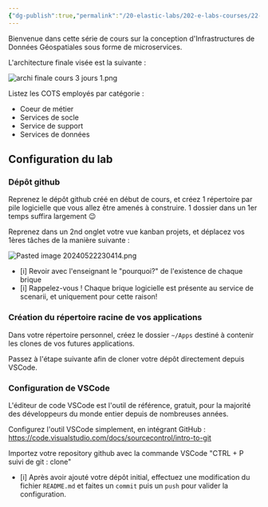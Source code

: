 ```yaml
---
{"dg-publish":true,"permalink":"/20-elastic-labs/202-e-labs-courses/22-ensg/221-sdi-with-microservices-2024-fr/labs/lab-00-mise-en-route/","tags":["gardenEntry"],"noteIcon":""}
---
```


Bienvenue dans cette série de cours sur la conception d'Infrastructures de Données Géospatiales sous forme de microservices. 

L'architecture finale visée est la suivante : 

![archi finale cours 3 jours 1.png](/img/user/archi%20finale%20cours%203%20jours%201.png)

Listez les COTS employés par catégorie : 
 - Coeur de métier
 - Services de socle
 - Service de support
 - Services de données

## Configuration du lab

### Dépôt github

Reprenez le dépôt github créé en début de cours, et créez 1 répertoire par pile logicielle que vous allez être amenés à construire. 1 dossier dans un 1er temps suffira largement 😉

Reprenez dans un 2nd onglet votre vue kanban projets, et déplacez vos 1ères tâches de la manière suivante : 

![Pasted image 20240522230414.png](/img/user/Pasted%20image%2020240522230414.png)

 - [i] Revoir avec l'enseignant le "pourquoi?" de l'existence de chaque brique
 - [i] Rappelez-vous ! Chaque brique logicielle est présente au service de scenarii, et uniquement pour cette raison!

### Création du répertoire racine de vos applications

Dans votre répertoire personnel, créez le dossier ``~/Apps`` destiné à contenir les clones de vos futures applications. 

Passez à l'étape suivante afin de cloner votre dépôt directement depuis VSCode.

### Configuration de VSCode

L'éditeur de code VSCode est l'outil de référence, gratuit, pour la majorité des développeurs du monde entier depuis de nombreuses années. 

Configurez l'outil VSCode simplement, en intégrant GitHub : https://code.visualstudio.com/docs/sourcecontrol/intro-to-git

Importez votre repository github avec la commande VSCode "CTRL + P suivi de git : clone"

- [i] Après avoir ajouté votre dépôt initial, effectuez une modification du fichier ``README.md`` et faites un ``commit`` puis un ``push`` pour valider la configuration.



